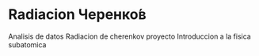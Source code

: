 # Radiacion  Черенко́в
Analisis de datos Radiacion de cherenkov proyecto Introduccion a la fisica subatomica
